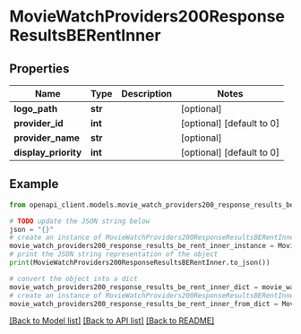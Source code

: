 # MovieWatchProviders200ResponseResultsBERentInner


## Properties

Name | Type | Description | Notes
------------ | ------------- | ------------- | -------------
**logo_path** | **str** |  | [optional] 
**provider_id** | **int** |  | [optional] [default to 0]
**provider_name** | **str** |  | [optional] 
**display_priority** | **int** |  | [optional] [default to 0]

## Example

```python
from openapi_client.models.movie_watch_providers200_response_results_be_rent_inner import MovieWatchProviders200ResponseResultsBERentInner

# TODO update the JSON string below
json = "{}"
# create an instance of MovieWatchProviders200ResponseResultsBERentInner from a JSON string
movie_watch_providers200_response_results_be_rent_inner_instance = MovieWatchProviders200ResponseResultsBERentInner.from_json(json)
# print the JSON string representation of the object
print(MovieWatchProviders200ResponseResultsBERentInner.to_json())

# convert the object into a dict
movie_watch_providers200_response_results_be_rent_inner_dict = movie_watch_providers200_response_results_be_rent_inner_instance.to_dict()
# create an instance of MovieWatchProviders200ResponseResultsBERentInner from a dict
movie_watch_providers200_response_results_be_rent_inner_from_dict = MovieWatchProviders200ResponseResultsBERentInner.from_dict(movie_watch_providers200_response_results_be_rent_inner_dict)
```
[[Back to Model list]](../README.md#documentation-for-models) [[Back to API list]](../README.md#documentation-for-api-endpoints) [[Back to README]](../README.md)



